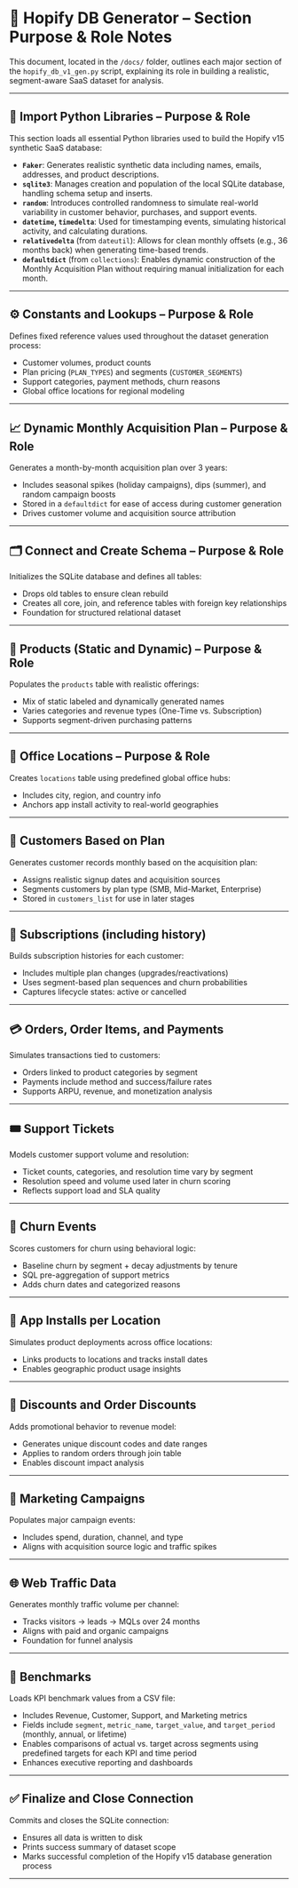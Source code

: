 # 🧪 Hopify DB Generator – Section Purpose & Role Notes

This document, located in the `/docs/` folder, outlines each major section of the `hopify_db_v1_gen.py` script, explaining its role in building a realistic, segment-aware SaaS dataset for analysis.

---

## 🐍 Import Python Libraries – Purpose & Role

This section loads all essential Python libraries used to build the Hopify v15 synthetic SaaS database:

- **`Faker`**: Generates realistic synthetic data including names, emails, addresses, and product descriptions.
- **`sqlite3`**: Manages creation and population of the local SQLite database, handling schema setup and inserts.
- **`random`**: Introduces controlled randomness to simulate real-world variability in customer behavior, purchases, and support events.
- **`datetime`, `timedelta`**: Used for timestamping events, simulating historical activity, and calculating durations.
- **`relativedelta`** (from `dateutil`): Allows for clean monthly offsets (e.g., 36 months back) when generating time-based trends.
- **`defaultdict`** (from `collections`): Enables dynamic construction of the Monthly Acquisition Plan without requiring manual initialization for each month.

---

## ⚙️ Constants and Lookups – Purpose & Role

Defines fixed reference values used throughout the dataset generation process:

- Customer volumes, product counts
- Plan pricing (`PLAN_TYPES`) and segments (`CUSTOMER_SEGMENTS`)
- Support categories, payment methods, churn reasons
- Global office locations for regional modeling

---

## 📈 Dynamic Monthly Acquisition Plan – Purpose & Role

Generates a month-by-month acquisition plan over 3 years:

- Includes seasonal spikes (holiday campaigns), dips (summer), and random campaign boosts
- Stored in a `defaultdict` for ease of access during customer generation
- Drives customer volume and acquisition source attribution

---

## 🗂️ Connect and Create Schema – Purpose & Role

Initializes the SQLite database and defines all tables:

- Drops old tables to ensure clean rebuild
- Creates all core, join, and reference tables with foreign key relationships
- Foundation for structured relational dataset

---

## 🛒 Products (Static and Dynamic) – Purpose & Role

Populates the `products` table with realistic offerings:

- Mix of static labeled and dynamically generated names
- Varies categories and revenue types (One-Time vs. Subscription)
- Supports segment-driven purchasing patterns

---

## 🏢 Office Locations – Purpose & Role

Creates `locations` table using predefined global office hubs:

- Includes city, region, and country info
- Anchors app install activity to real-world geographies

---

## 👥 Customers Based on Plan

Generates customer records monthly based on the acquisition plan:

- Assigns realistic signup dates and acquisition sources
- Segments customers by plan type (SMB, Mid-Market, Enterprise)
- Stored in `customers_list` for use in later stages

---

## 📄 Subscriptions (including history)

Builds subscription histories for each customer:

- Includes multiple plan changes (upgrades/reactivations)
- Uses segment-based plan sequences and churn probabilities
- Captures lifecycle states: active or cancelled

---

## 💳 Orders, Order Items, and Payments

Simulates transactions tied to customers:

- Orders linked to product categories by segment
- Payments include method and success/failure rates
- Supports ARPU, revenue, and monetization analysis

---

## 🎟️ Support Tickets

Models customer support volume and resolution:

- Ticket counts, categories, and resolution time vary by segment
- Resolution speed and volume used later in churn scoring
- Reflects support load and SLA quality

---

## 🔻 Churn Events

Scores customers for churn using behavioral logic:

- Baseline churn by segment + decay adjustments by tenure
- SQL pre-aggregation of support metrics
- Adds churn dates and categorized reasons

---

## 🧩 App Installs per Location

Simulates product deployments across office locations:

- Links products to locations and tracks install dates
- Enables geographic product usage insights

---

## 💸 Discounts and Order Discounts

Adds promotional behavior to revenue model:

- Generates unique discount codes and date ranges
- Applies to random orders through join table
- Enables discount impact analysis

---

## 📢 Marketing Campaigns

Populates major campaign events:

- Includes spend, duration, channel, and type
- Aligns with acquisition source logic and traffic spikes

---

## 🌐 Web Traffic Data

Generates monthly traffic volume per channel:

- Tracks visitors → leads → MQLs over 24 months
- Aligns with paid and organic campaigns
- Foundation for funnel analysis

---

## 🎯 Benchmarks

Loads KPI benchmark values from a CSV file:

- Includes Revenue, Customer, Support, and Marketing metrics
- Fields include `segment`, `metric_name`, `target_value`, and `target_period` (monthly, annual, or lifetime)
- Enables comparisons of actual vs. target across segments using predefined targets for each KPI and time period
- Enhances executive reporting and dashboards

---

## ✅ Finalize and Close Connection

Commits and closes the SQLite connection:

- Ensures all data is written to disk
- Prints success summary of dataset scope
- Marks successful completion of the Hopify v15 database generation process

---

